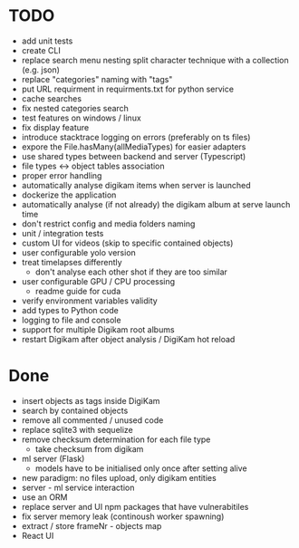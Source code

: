 # TODO
- add unit tests
- create CLI
- replace search menu nesting split character technique with a collection (e.g. json)
- replace "categories" naming with "tags"
- put URL requirment in requirments.txt for python service
- cache searches
- fix nested categories search 
- test features on windows / linux
- fix display feature
- introduce stacktrace logging on errors (preferably on ts files)
- expore the File.hasMany(allMediaTypes) for easier adapters
- use shared types between backend and server (Typescript)
- file types <-> object tables association
- proper error handling
- automatically analyse digikam items when server is launched
- dockerize the application
- automatically analyse (if not already) the digikam album at serve launch time
- don't restrict config and media folders naming
- unit / integration tests
- custom UI for videos (skip to specific contained objects)
- user configurable yolo version
- treat timelapses differently
    - don't analyse each other shot if they are too similar
- user configurable GPU / CPU processing
    - readme guide for cuda
- verify environment variables validity
- add types to Python code
- logging to file and console
- support for multiple Digikam root albums
- restart Digikam after object analysis / DigiKam hot reload 

# Done
- insert objects as tags inside DigiKam
- search by contained objects
- remove all commented / unused code 
- replace sqlite3 with sequelize
- remove checksum determination for each file type
    - take checksum from digikam
- ml server (Flask)
    - models have to be initialised only once after setting alive
- new paradigm: no files upload, only digikam entities
- server - ml service interaction
- use an ORM
- replace server and UI npm packages that have vulnerabitiles
- fix server memory leak (continoush worker spawning)
- extract / store frameNr - objects map
- React UI